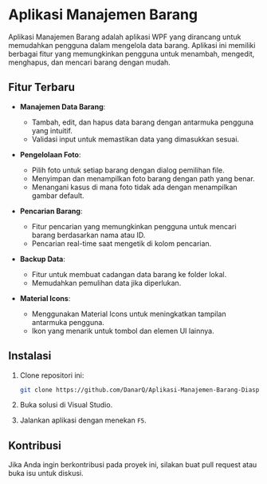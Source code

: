 # Aplikasi Manajemen Barang

Aplikasi Manajemen Barang adalah aplikasi WPF yang dirancang untuk memudahkan pengguna dalam mengelola data barang. Aplikasi ini memiliki berbagai fitur yang memungkinkan pengguna untuk menambah, mengedit, menghapus, dan mencari barang dengan mudah.

## Fitur Terbaru

- **Manajemen Data Barang**: 
  - Tambah, edit, dan hapus data barang dengan antarmuka pengguna yang intuitif.
  - Validasi input untuk memastikan data yang dimasukkan sesuai.

- **Pengelolaan Foto**:
  - Pilih foto untuk setiap barang dengan dialog pemilihan file.
  - Menyimpan dan menampilkan foto barang dengan path yang benar.
  - Menangani kasus di mana foto tidak ada dengan menampilkan gambar default.

- **Pencarian Barang**:
  - Fitur pencarian yang memungkinkan pengguna untuk mencari barang berdasarkan nama atau ID.
  - Pencarian real-time saat mengetik di kolom pencarian.

- **Backup Data**:
  - Fitur untuk membuat cadangan data barang ke folder lokal.
  - Memudahkan pemulihan data jika diperlukan.

- **Material Icons**:
  - Menggunakan Material Icons untuk meningkatkan tampilan antarmuka pengguna.
  - Ikon yang menarik untuk tombol dan elemen UI lainnya.

## Instalasi

1. Clone repositori ini:
   ```bash
   git clone https://github.com/DanarQ/Aplikasi-Manajemen-Barang-Diaspropar-Pontianak.git
   ```

2. Buka solusi di Visual Studio.

3. Jalankan aplikasi dengan menekan `F5`.

## Kontribusi

Jika Anda ingin berkontribusi pada proyek ini, silakan buat pull request atau buka isu untuk diskusi.
